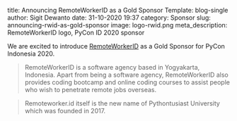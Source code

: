 title: Announcing RemoteWorkerID as a Gold Sponsor
Template: blog-single
author: Sigit Dewanto
date: 31-10-2020 19:37
category: Sponsor
slug: announcing-rwid-as-gold-sponsor
image: logo-rwid.png
meta_description: RemoteWorkerID logo, PyCon ID 2020 sponsor

We are excited to introduce [RemoteWorkerID](https://remoteworker.id/) as a Gold Sponsor for PyCon Indonesia 2020.

>RemoteWorkerID is a software agency based in Yogyakarta, Indonesia. Apart from being a software agency, RemoteWorkerID also provides coding bootcamp and online coding courses to assist people who wish to penetrate remote jobs overseas.

>Remoteworker.id itself is the new name of Pythontusiast University which was founded in 2017.
